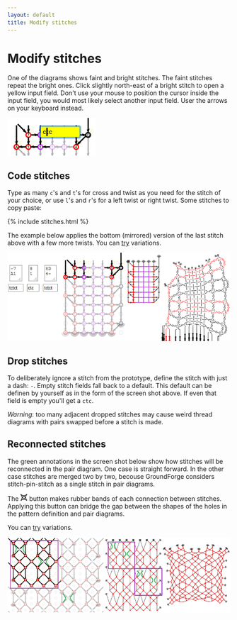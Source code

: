 ```yaml
---
layout: default
title: Modify stitches
---
```


Modify stitches
=======================
One of the diagrams shows faint and bright stitches.
The faint stitches repeat the bright ones.
Click slightly north-east of a bright stitch to open a yellow input field. 
Don't use your mouse to position the cursor inside the input field,
you would most likely select another input field.
User the arrows on your keyboard instead. 

![](images/stitch-input.png)

Code stitches
-------------

Type as many `c`'s and `t`'s for cross and twist as you need for the stitch of your choice,
or use `l`'s and `r`'s for a left twist or right twist.
Some stitches to copy paste:

{% include stitches.html %}

The example below applies the bottom (mirrored) version of the last stitch above with a few more twists.
You can [try](/GroundForge/tiles?patchWidth=3&patchHeight=8&g1=tctcttrrctct&f1=tctct&c1=ctc&b1=tctct&f2=tctct&c2=ctc&b2=tctct&a2=tctct&footside=-7,A1&tile=8,1&headside=8D,4-&footsideStitch=tctct&tileStitch=ctc&headsideStitch=tctct&shiftColsSW=-1&shiftRowsSW=2&shiftColsSE=0&shiftRowsSE=2)
variations.

![](images/foot-side-stitches.png)

Drop stitches
-------------
To deliberately ignore a stitch from the prototype, define the stitch with just a dash: `-`.
Empty stitch fields fall back to a default.
This default can be definen by yourself as in the form of the screen shot above.
If even that field is empty you'll get a `ctc`.

_Warning_: too many adjacent dropped stitches may cause weird thread diagrams
with pairs swapped before a stitch is made.

Reconnected stitches
--------------------
The green annotations in the screen shot below show how stitches will be reconnected in the pair diagram.
One case is straight forward. In the other case stitches are merged two by two,
becouse GroundForge considers stitch-pin-stitch as a single stitch in pair diagrams.

The ![animate](../images/animate.png) button makes rubber bands of each connection between stitches.
Applying this button can bridge the gap between the shapes of the holes in the pattern definition and pair diagrams. 

You can [try](/GroundForge/tiles?patchWidth=12&patchHeight=13&g1=ctct&e1=ctct&c1=ctct&a1=ctct&f2=ctct&b2=-&g3=ctct&e3=ctct&c3=ctct&a3=ctct&h4=ctct&f4=-&d4=ctct&b4=ctct&g5=ctct&e5=ctct&c5=ctct&a5=ctct&f6=ctct&b6=ctct&g7=ctct&e7=ctct&c7=ctct&a7=ctct&h8=ctct&f8=ctct&d8=ctct&b8=ctct&tile=5-5-5-5-,-5---5--,B-C-B-C-,-5-5-5-5,5-5-5-5-,-5---5--,B-C-B-C-,-5-5-5-5,&footsideStitch=tctct&tileStitch=ctct&headsideStitch=tctct&shiftColsSW=0&shiftRowsSW=8&shiftColsSE=8&shiftRowsSE=8)
variations.

![](images/ignore-stitches.png)

